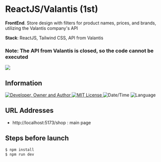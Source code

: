 # ReactJS/Valantis (1st)
**FrontEnd**. Store design with filters for product names, prices, and brands, utilizing the Valantis company's API

**Stack**: ReactJS, Tailwind CSS, API from Valantis

### Note: The API from Valantis is closed, so the code cannot be executed

![](result.gif)

## Information
<div id="information" align="left">
  <a href="https://github.com/MoguchiyDD" target="_blank">
    <img alt="Developer, Owner and Author" src="https://img.shields.io/badge/Developer,%20Owner%20and%20Author-МогучийДД%20(MoguchiyDD)-FF4F1E?style=for-the-badge" />
  </a>
  <a href="../../../LICENSE" target="_blank">
    <img alt="MIT License" src="https://img.shields.io/badge/License-MIT%20License-6A1B9A?style=for-the-badge" />
  </a>
  <img alt="Date/Time" src="https://img.shields.io/badge/Date/Time-~2 days-F9A825?style=for-the-badge" />
  <img alt="Language" src="https://img.shields.io/badge/Language-Russian-00897b?style=for-the-badge" />
</div>

## URL Addresses
- http://localhost:5173/shop : main page

## Steps before launch
```Bash
$ npm install
$ npm run dev
```
